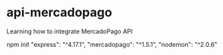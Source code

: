 # api-mercadopago

Learning how to integrate MercadoPago API

npm init
"express": "^4.17.1",
"mercadopago": "^1.5.1",
"nodemon": "^2.0.6"

